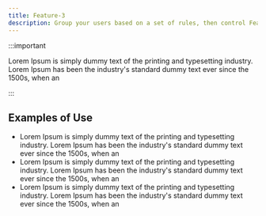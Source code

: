 ```yaml
---
title: Feature-3
description: Group your users based on a set of rules, then control Feature Flags and Remote Config for those groups.
---
```


:::important

Lorem Ipsum is simply dummy text of the printing and typesetting industry. Lorem Ipsum has been the industry's standard dummy text ever since the 1500s, when an 

:::

## Examples of Use

- Lorem Ipsum is simply dummy text of the printing and typesetting industry. Lorem Ipsum has been the industry's standard dummy text ever since the 1500s, when an 
- Lorem Ipsum is simply dummy text of the printing and typesetting industry. Lorem Ipsum has been the industry's standard dummy text ever since the 1500s, when an 
- Lorem Ipsum is simply dummy text of the printing and typesetting industry. Lorem Ipsum has been the industry's standard dummy text ever since the 1500s, when an 

